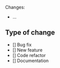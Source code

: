Changes:

- ...

## Type of change

- [] Bug fix
- [] New feature
- [] Code refactor
- [] Documentation